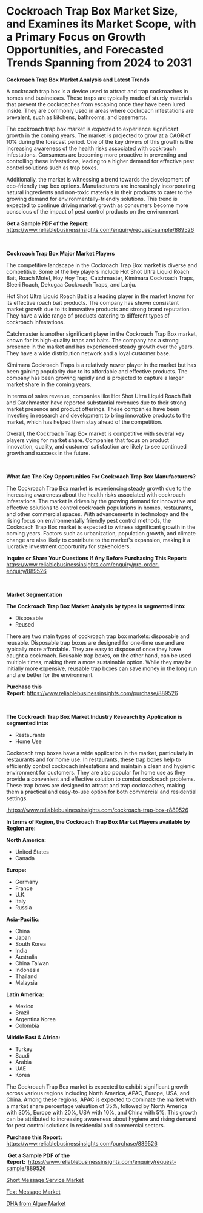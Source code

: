 <p><h1>Cockroach Trap Box Market Size, and Examines its Market Scope, with a Primary Focus on Growth Opportunities, and Forecasted Trends Spanning from 2024 to 2031</h1></p><p><strong>Cockroach Trap Box Market Analysis and Latest Trends</strong></p>
<p><p>A cockroach trap box is a device used to attract and trap cockroaches in homes and businesses. These traps are typically made of sturdy materials that prevent the cockroaches from escaping once they have been lured inside. They are commonly used in areas where cockroach infestations are prevalent, such as kitchens, bathrooms, and basements.</p><p>The cockroach trap box market is expected to experience significant growth in the coming years. The market is projected to grow at a CAGR of 10% during the forecast period. One of the key drivers of this growth is the increasing awareness of the health risks associated with cockroach infestations. Consumers are becoming more proactive in preventing and controlling these infestations, leading to a higher demand for effective pest control solutions such as trap boxes.</p><p>Additionally, the market is witnessing a trend towards the development of eco-friendly trap box options. Manufacturers are increasingly incorporating natural ingredients and non-toxic materials in their products to cater to the growing demand for environmentally-friendly solutions. This trend is expected to continue driving market growth as consumers become more conscious of the impact of pest control products on the environment.</p></p>
<p><strong>Get a Sample PDF of the Report:&nbsp;</strong> <a href="https://www.reliablebusinessinsights.com/enquiry/request-sample/889526">https://www.reliablebusinessinsights.com/enquiry/request-sample/889526</a></p>
<p>&nbsp;</p>
<p><strong>Cockroach Trap Box Major Market Players</strong></p>
<p><p>The competitive landscape in the Cockroach Trap Box market is diverse and competitive. Some of the key players include Hot Shot Ultra Liquid Roach Bait, Roach Motel, Hoy Hoy Trap, Catchmaster, Kimimara Cockroach Traps, Sleeri Roach, Dekugaa Cockroach Traps, and Lanju.</p><p>Hot Shot Ultra Liquid Roach Bait is a leading player in the market known for its effective roach bait products. The company has shown consistent market growth due to its innovative products and strong brand reputation. They have a wide range of products catering to different types of cockroach infestations.</p><p>Catchmaster is another significant player in the Cockroach Trap Box market, known for its high-quality traps and baits. The company has a strong presence in the market and has experienced steady growth over the years. They have a wide distribution network and a loyal customer base.</p><p>Kimimara Cockroach Traps is a relatively newer player in the market but has been gaining popularity due to its affordable and effective products. The company has been growing rapidly and is projected to capture a larger market share in the coming years.</p><p>In terms of sales revenue, companies like Hot Shot Ultra Liquid Roach Bait and Catchmaster have reported substantial revenues due to their strong market presence and product offerings. These companies have been investing in research and development to bring innovative products to the market, which has helped them stay ahead of the competition.</p><p>Overall, the Cockroach Trap Box market is competitive with several key players vying for market share. Companies that focus on product innovation, quality, and customer satisfaction are likely to see continued growth and success in the future.</p></p>
<p>&nbsp;</p>
<p><strong>What Are The Key Opportunities For Cockroach Trap Box Manufacturers?</strong></p>
<p><p>The Cockroach Trap Box market is experiencing steady growth due to the increasing awareness about the health risks associated with cockroach infestations. The market is driven by the growing demand for innovative and effective solutions to control cockroach populations in homes, restaurants, and other commercial spaces. With advancements in technology and the rising focus on environmentally friendly pest control methods, the Cockroach Trap Box market is expected to witness significant growth in the coming years. Factors such as urbanization, population growth, and climate change are also likely to contribute to the market's expansion, making it a lucrative investment opportunity for stakeholders.</p></p>
<p><strong>Inquire or Share Your Questions If Any Before Purchasing This Report:</strong> <a href="https://www.reliablebusinessinsights.com/enquiry/pre-order-enquiry/889526">https://www.reliablebusinessinsights.com/enquiry/pre-order-enquiry/889526</a></p>
<p>&nbsp;</p>
<p><strong>Market Segmentation</strong></p>
<p><strong>The Cockroach Trap Box Market Analysis by types is segmented into:</strong></p>
<p><ul><li>Disposable</li><li>Reused</li></ul></p>
<p><p>There are two main types of cockroach trap box markets: disposable and reusable. Disposable trap boxes are designed for one-time use and are typically more affordable. They are easy to dispose of once they have caught a cockroach. Reusable trap boxes, on the other hand, can be used multiple times, making them a more sustainable option. While they may be initially more expensive, reusable trap boxes can save money in the long run and are better for the environment.</p></p>
<p><strong>Purchase this Report:&nbsp;</strong><a href="https://www.reliablebusinessinsights.com/purchase/889526">https://www.reliablebusinessinsights.com/purchase/889526</a></p>
<p>&nbsp;</p>
<p><strong>The Cockroach Trap Box Market Industry Research by Application is segmented into:</strong></p>
<p><ul><li>Restaurants</li><li>Home Use</li></ul></p>
<p><p>Cockroach trap boxes have a wide application in the market, particularly in restaurants and for home use. In restaurants, these trap boxes help to efficiently control cockroach infestations and maintain a clean and hygienic environment for customers. They are also popular for home use as they provide a convenient and effective solution to combat cockroach problems. These trap boxes are designed to attract and trap cockroaches, making them a practical and easy-to-use option for both commercial and residential settings.</p></p>
<p><a href="https://www.reliablebusinessinsights.com/cockroach-trap-box-r889526">&nbsp;https://www.reliablebusinessinsights.com/cockroach-trap-box-r889526</a></p>
<p><strong>In terms of Region, the Cockroach Trap Box Market Players available by Region are:</strong></p>
<p>
    <p> <strong> North America: </strong>
        <ul>
            <li>United States</li>
            <li>Canada</li>
        </ul>
        </p> 
    <p> <strong> Europe: </strong>
        <ul>
            <li>Germany</li>
            <li>France</li>
            <li>U.K.</li>
            <li>Italy</li>
            <li>Russia</li>
        </ul>
        </p> 
    <p> <strong> Asia-Pacific: </strong>
        <ul>
            <li>China</li>
            <li>Japan</li>
            <li>South Korea</li>
            <li>India</li>
            <li>Australia</li>
            <li>China Taiwan</li>
            <li>Indonesia</li>
            <li>Thailand</li>
            <li>Malaysia</li>
        </ul>
        </p> 
    <p> <strong> Latin America: </strong>
        <ul>
            <li>Mexico</li>
            <li>Brazil</li>
            <li>Argentina Korea</li>
            <li>Colombia</li>
        </ul>
        </p> 
    <p> <strong> Middle East & Africa: </strong>
        <ul>
            <li>Turkey</li>
            <li>Saudi</li>
            <li>Arabia</li>
            <li>UAE</li>
            <li>Korea</li>
        </ul>
    </p>
    </p>
<p><p>The Cockroach Trap Box market is expected to exhibit significant growth across various regions including North America, APAC, Europe, USA, and China. Among these regions, APAC is expected to dominate the market with a market share percentage valuation of 35%, followed by North America with 30%, Europe with 20%, USA with 10%, and China with 5%. This growth can be attributed to increasing awareness about hygiene and rising demand for pest control solutions in residential and commercial sectors.</p></p>
<p><strong>Purchase this Report: </strong><a href="https://www.reliablebusinessinsights.com/purchase/889526">https://www.reliablebusinessinsights.com/purchase/889526</a></p>
<p>&nbsp;<strong>Get a Sample PDF of the Report:&nbsp;&nbsp;</strong><a href="https://www.reliablebusinessinsights.com/enquiry/request-sample/889526">https://www.reliablebusinessinsights.com/enquiry/request-sample/889526</a></p>
<p><strong></strong></p>
<p><p><a href="https://github.com/RoccoManning/Market-Research-Report-List-6/blob/main/short-message-service-market.md">Short Message Service Market</a></p><p><a href="https://github.com/gulaimolin/Market-Research-Report-List-5/blob/main/text-message-market.md">Text Message Market</a></p><p><a href="https://view.publitas.com/reportprime-1/dha-from-algae-market-market-segmentation-geographical-regions-and-market-forcast-till-2031/">DHA from Algae Market</a></p></p>